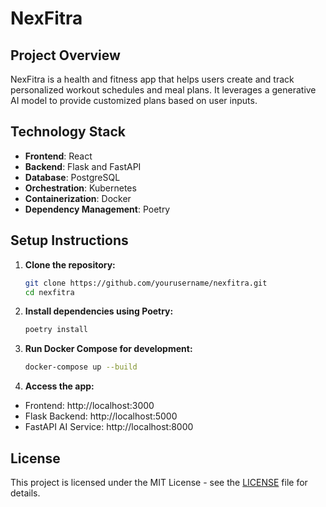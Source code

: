 # NexFitra

## Project Overview
NexFitra is a health and fitness app that helps users create and track personalized workout schedules and meal plans. It leverages a generative AI model to provide customized plans based on user inputs.

## Technology Stack
- **Frontend**: React
- **Backend**: Flask and FastAPI
- **Database**: PostgreSQL
- **Orchestration**: Kubernetes
- **Containerization**: Docker
- **Dependency Management**: Poetry

## Setup Instructions

1. **Clone the repository:**
   ```bash
   git clone https://github.com/yourusername/nexfitra.git
   cd nexfitra
    ```
2. **Install dependencies using Poetry:**
    ```bash
    poetry install
    ```
3. **Run Docker Compose for development:**
    ```bash
    docker-compose up --build
    ```
4. **Access the app:**
- Frontend: http://localhost:3000
- Flask Backend: http://localhost:5000
- FastAPI AI Service: http://localhost:8000

## License
This project is licensed under the MIT License - see the [LICENSE](LICENSE) file for details.
